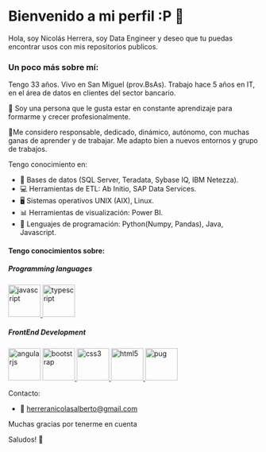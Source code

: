 # Bienvenido a mi perfil :P 👋

Hola, soy Nicolás Herrera, soy Data Engineer y deseo que tu puedas encontrar usos con mis repositorios publicos. 

### Un poco más sobre mí:

Tengo 33 años. Vivo en San Miguel (prov.BsAs). Trabajo hace 5 años en IT, en el área de datos en clientes del sector bancario.

📖 Soy una persona que le gusta estar en constante aprendizaje para formarme y crecer profesionalmente. 

📌Me considero responsable, dedicado, dinámico, autónomo, con muchas ganas de aprender y de trabajar. Me adapto bien a nuevos entornos y grupo de trabajos.

Tengo conocimiento en: 

- 💾 Bases de datos (SQL Server, Teradata, Sybase IQ, IBM Netezza). 
- 💻 Herramientas de ETL: Ab Initio, SAP Data Services. 
- 🖥 Sistemas operativos UNIX (AIX), Linux. 
- 📊 Herramientas de visualización: Power BI.
- 🐍 Lenguajes de programación: Python(Numpy, Pandas), Java, Javascript.

#### Tengo conocimientos sobre:


##### Programming languages


<p align="left"> <a href="https://developer.mozilla.org/en-US/docs/Web/JavaScript" target="_blank"> <img src="https://devicons.github.io/devicon/devicon.git/icons/javascript/javascript-original.svg" alt="javascript" width="65" height="65"/> <a href="https://www.typescriptlang.org/" target="_blank"> <img src="https://devicons.github.io/devicon/devicon.git/icons/typescript/typescript-original.svg" alt="typescript" width="65" height="65"/> </a>
</p>
  
  ##### FrontEnd Development


<p align="left>
<a href="https://angular.io" target="_blank"> <img src="https://devicons.github.io/devicon/devicon.git/icons/angularjs/angularjs-original.svg" alt="angularjs" width="65" height="65"/> </a> <a href="https://getbootstrap.com" target="_blank"> <img src="https://devicons.github.io/devicon/devicon.git/icons/bootstrap/bootstrap-plain.svg" alt="bootstrap" width="65" height="65"/> </a> <a href="https://www.w3schools.com/css/" target="_blank"> <img src="https://devicons.github.io/devicon/devicon.git/icons/css3/css3-original-wordmark.svg" alt="css3" width="65" height="65"/> </a> <a href="https://www.w3.org/html/" target="_blank"> <img src="https://devicons.github.io/devicon/devicon.git/icons/html5/html5-original-wordmark.svg" alt="html5" width="65" height="65"/> </a> <a href="https://pugjs.org" target="_blank"> <img src="https://cdn.worldvectorlogo.com/logos/pug.svg" alt="pug" width="65" height="65"/> </a>
</p>

Contacto:
- 📧 herreranicolasalberto@gmail.com

Muchas gracias por tenerme en cuenta

Saludos! 👋
<!--
**NicolasHerrera06/NicolasHerrera06** is a ✨ _special_ ✨ repository because its `README.md` (this file) appears on your GitHub profile.

Here are some ideas to get you started:

- 🔭 I’m currently working on ...
- 🌱 I’m currently learning ...
- 👯 I’m looking to collaborate on ...
- 🤔 I’m looking for help with ...
- 💬 Ask me about ...
- 📫 How to reach me: ...
- 😄 Pronouns: ...
- ⚡ Fun fact: ...
-->
